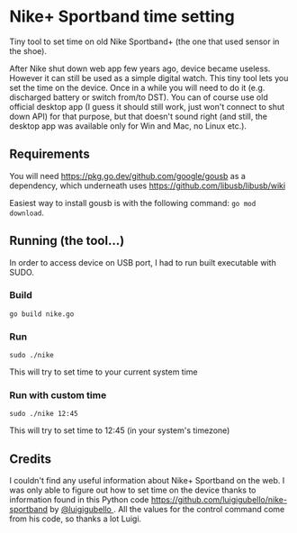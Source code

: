 # Nike+ Sportband time setting
Tiny tool to set time on old Nike Sportband+ (the one that used sensor in the shoe).

After Nike shut down web app few years ago, device became useless. However it can still be used as a simple digital watch. This tiny tool lets you set the time on the device. Once in a while you will need to do it (e.g. discharged battery or switch from/to DST). You can of course use old official desktop app (I guess it should still work, just won't connect to shut down API) for that purpose, but that doesn't sound right (and still, the desktop app was available only for Win and Mac, no Linux etc.).

## Requirements
You will need https://pkg.go.dev/github.com/google/gousb as a dependency, which underneath uses https://github.com/libusb/libusb/wiki

Easiest way to install gousb is with the following command: `go mod download`.

## Running (the tool...)
In order to access device on USB port, I had to run built executable with SUDO.

### Build
`go build nike.go`

### Run
`sudo ./nike`

This will try to set time to your current system time

### Run with custom time
`sudo ./nike 12:45`

This will try to set time to 12:45 (in your system's timezone)

## Credits
I couldn't find any useful information about Nike+ Sportband on the web.
I was only able to figure out how to set time on the device thanks to information found in this Python code https://github.com/luigigubello/nike-sportband by [@luigigubello ](https://github.com/luigigubello). All the values for the control command come from his code, so thanks a lot Luigi.


